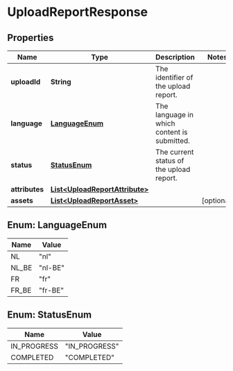 # UploadReportResponse

## Properties

 Name           | Type                                                              | Description                                 | Notes      
----------------|-------------------------------------------------------------------|---------------------------------------------|------------
 **uploadId**   | **String**                                                        | The identifier of the upload report.        |
 **language**   | [**LanguageEnum**](#LanguageEnum)                                 | The language in which content is submitted. |
 **status**     | [**StatusEnum**](#StatusEnum)                                     | The current status of the upload report.    |
 **attributes** | [**List&lt;UploadReportAttribute&gt;**](UploadReportAttribute.md) |                                             |
 **assets**     | [**List&lt;UploadReportAsset&gt;**](UploadReportAsset.md)         |                                             | [optional] 

<a name="LanguageEnum"></a>

## Enum: LanguageEnum

 Name  | Value             
-------|-------------------
 NL    | &quot;nl&quot;    
 NL_BE | &quot;nl-BE&quot; 
 FR    | &quot;fr&quot;    
 FR_BE | &quot;fr-BE&quot; 

<a name="StatusEnum"></a>

## Enum: StatusEnum

 Name        | Value                   
-------------|-------------------------
 IN_PROGRESS | &quot;IN_PROGRESS&quot; 
 COMPLETED   | &quot;COMPLETED&quot;   



